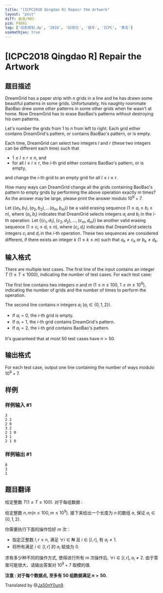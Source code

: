 ```yaml
---
title: "[ICPC2018 Qingdao R] Repair the Artwork"
layout: "post"
diff: 省选/NOI-
pid: P9891
tag: ['动态规划,dp', '2018', 'O2优化', '容斥', 'ICPC', '青岛']
usemathjax: true
---
```


# [ICPC2018 Qingdao R] Repair the Artwork
## 题目描述

DreamGrid has a paper strip with $n$ grids in a line and he has drawn some beautiful patterns in some grids. Unfortunately, his naughty roommate BaoBao drew some other patterns in some other grids when he wasn't at home. Now DreamGrid has to erase BaoBao's patterns without destroying his own patterns.

Let's number the grids from 1 to $n$ from left to right. Each grid either contains DreamGrid's pattern, or contains BaoBao's pattern, or is empty.

Each time, DreamGrid can select two integers $l$ and $r$ (these two integers can be different each time) such that

- $1 \le l \le r \le n$, and
- for all $l \le i \le r$, the $i$-th grid either contains BaoBao's pattern, or is empty,

and change the $i$-th grid to an empty grid for all $l \le i \le r$.

How many ways can DreamGrid change all the grids containing BaoBao's pattern to empty grids by performing the above operation exactly $m$ times? As the answer may be large, please print the answer modulo $10^9 + 7$.

Let $\{(a_1, b_1), (a_2, b_2), \dots (a_m, b_m)\}$ be a valid erasing sequence ($1 \le a_i \le b_i \le n$), where $(a_i, b_i)$ indicates that DreamGrid selects integers $a_i$ and $b_i$ in the $i$-th operation. Let $\{(c_1, d_1), (c_2, d_2), \dots, (c_m, d_m)\}$ be another valid erasing sequence ($1 \le c_i \le d_i \le n$), where $(c_i, d_i)$ indicates that DreamGrid selects integers $c_i$ and $d_i$ in the $i$-th operation. These two sequences are considered different, if there exists an integer $k$ ($1 \le k \le m$) such that $a_k \ne c_k$ or $b_k \ne d_k$.
## 输入格式

There are multiple test cases. The first line of the input contains an integer $T$ ($1 \le T \le 1000$), indicating the number of test cases. For each test case:

The first line contains two integers $n$ and $m$ ($1 \le n \le 100$, $1 \le m \le 10^9$), indicating the number of grids and the number of times to perform the operation.

The second line contains $n$ integers $a_i$ ($a_i \in \{0, 1, 2\}$).

- If $a_i = 0$, the $i$-th grid is empty.
- If $a_i = 1$, the $i$-th grid contains DreamGrid's pattern.
- If $a_i = 2$, the $i$-th grid contains BaoBao's pattern.

It's guaranteed that at most 50 test cases have $n > 50$.
## 输出格式

For each test case, output one line containing the number of ways modulo $10^9 + 7$.
## 样例

### 样例输入 #1
```
3
2 2
2 0
3 2
2 1 0
3 1
2 1 0
```
### 样例输出 #1
```
8
3
1
```
## 题目翻译

给定整数 $T(1\le T\le100)$. 对于每组数据 :

给定整数 $n, m(n\le 100, m\le10^9)$. 接下来给出一个长度为 $n$ 的数组 $a$, 保证 $a_i\in \{0, 1, 2\}$.

你需要执行下面的操作恰好 $m$ 次：

- 指定正整数 $l, r \le n$, 满足 $\forall i\in \mathbf{N}$ 且 $i\in[l, r]$, 有 $a_i \ne 1$.
- 将所有满足 $i \in [l, r]$ 的 $a_i$ 赋值为 $0$.

求有多少种不同的操作方式, 使得进行所有 $m$ 次操作后, $\forall i\in[l, r], a_i \ne 2$. 由于答案可能很大，请输出答案对 $10^9 + 7$ 取模的值.

**注意 : 对于每个数据点, 至多有 50 组数据满足 $n>50$.**

Translated by @[Ja50nY0un9](/user/363302).
